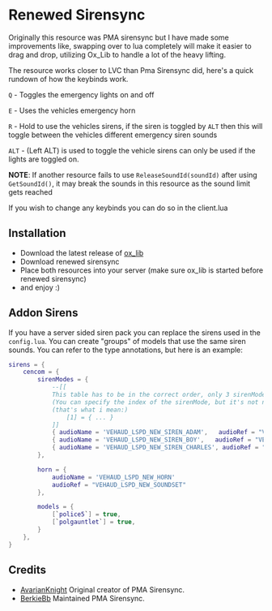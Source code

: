 # Renewed Sirensync

Originally this resource was PMA sirensync but I have made some improvements like, swapping over to lua completely will make it easier to drag and drop, utilizing Ox_Lib to handle a lot of the heavy lifting.

The resource works closer to LVC than Pma Sirensync did, here's a quick rundown of how the keybinds work.

`Q` - Toggles the emergency lights on and off

`E` - Uses the vehicles emergency horn

`R` - Hold to use the vehicles sirens, if the siren is toggled by `ALT` then this will toggle between the vehicles different emergency siren sounds

`ALT` - (Left ALT) is used to toggle the vehicle sirens can only be used if the lights are toggled on.

**NOTE**: If another resource fails to use `ReleaseSoundId(soundId)` after using `GetSoundId()`, it may break the sounds in this resource as the sound limit gets reached

If you wish to change any keybinds you can do so in the client.lua

## Installation

- Download the latest release of [ox_lib](https://github.com/overextended/ox_lib/tags)
- Download renewed sirensync
- Place both resources into your server (make sure ox_lib is started before renewed sirensync)
- and enjoy :)

## Addon Sirens
If you have a server sided siren pack you can replace the sirens used in the `config.lua`. You can create "groups" of models that use the same siren sounds.
You can refer to the type annotations, but here is an example:

```lua
sirens = {
    cencom = {
        sirenModes = {
            --[[
            This table has to be in the correct order, only 3 sirenModes (or steps (when pressing R) if you prefer) are supported
            (You can specify the index of the sirenMode, but it's not necessary)
            (that's what i mean:)
                [1] = { ... }
            ]]
            { audioName = 'VEHAUD_LSPD_NEW_SIREN_ADAM',   audioRef = "VEHAUD_LSPD_NEW_SOUNDSET" }, -- First sirenMode
            { audioName = 'VEHAUD_LSPD_NEW_SIREN_BOY',   audioRef = "VEHAUD_LSPD_NEW_SOUNDSET" }, -- Second sirenMode
            { audioName = 'VEHAUD_LSPD_NEW_SIREN_CHARLES', audioRef = "VEHAUD_LSPD_NEW_SOUNDSET" }, -- Third sirenMode
        },

        horn = {
            audioName = 'VEHAUD_LSPD_NEW_HORN'
            audioRef = "VEHAUD_LSPD_NEW_SOUNDSET"
        },

        models = {
            [`police5`] = true,
            [`polgauntlet`] = true,
        }
    },
}
```

## Credits

* [AvarianKnight](https://github.com/AvarianKnight) Original creator of PMA Sirensync.
* [BerkieBb](https://github.com/BerkieBb) Maintained PMA Sirensync.
